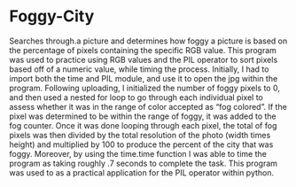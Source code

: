 # Foggy-City
Searches through.a picture and determines how foggy a picture is based on the percentage of pixels containing the specific RGB value.   This program was used to practice using RGB values and the PIL operator to sort pixels based off of a numeric value, while timing the process. Initially, I had to import both the time and PIL module, and use it to open the jpg within the program. Following uploading, I initialized the number of foggy pixels to 0, and then used a nested for loop to go through each individual pixel to assess whether it was in the range of color accepted as “fog colored”. If the pixel was determined to be within the range of foggy, it was added to the fog counter. Once it was done looping through each pixel, the total of fog pixels was then divided by the total resolution of the photo (width times height) and multiplied by 100 to produce the percent of the city that was foggy. Moreover, by using the time.time function I was able to time the program as taking roughly .7 seconds to complete the task. This program was used to as a practical application for the PIL operator within python.
